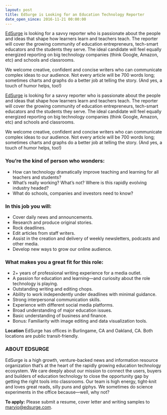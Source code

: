 ```yaml
---
layout: post
title: EdSurge is Looking for an Education Technology Reporter
date_open_since: 2016-11-21 00:00:00
---
```


[EdSurge](http://www.edsurge.com) is looking for a savvy reporter who is passionate about the people and ideas that shape how learners learn and teachers teach. The reporter will cover the growing community of education entrepreneurs, tech-smart educators and the students they serve. The ideal candidate will feel equally energized reporting on big technology companies (think Google, Amazon, etc) and schools and classrooms.

We welcome creative, confident and concise writers who can communicate complex ideas to our audience. Not every article will be 700 words long; sometimes charts and graphs do a better job at telling the story. (And yes, a touch of humor helps, too!)

<!--break-->
[EdSurge](http://www.edsurge.com) is looking for a savvy reporter who is passionate about the people and ideas that shape how learners learn and teachers teach. The reporter will cover the growing community of education entrepreneurs, tech-smart educators and the students they serve. The ideal candidate will feel equally energized reporting on big technology companies (think Google, Amazon, etc) and schools and classrooms.

We welcome creative, confident and concise writers who can communicate complex ideas to our audience. Not every article will be 700 words long; sometimes charts and graphs do a better job at telling the story. (And yes, a touch of humor helps, too!)
### You’re the kind of person who wonders:

* How can technology dramatically improve teaching and learning for all teachers and students?
* What’s really working? What’s not? Where is this rapidly evolving industry headed?
* What do schools, companies and investors need to know? 

### In this job you will:

* Cover daily news and announcements.
* Research and produce original stories.
* Rock deadlines.
* Edit articles from staff writers.
* Assist in the creation and delivery of weekly newsletters, podcasts and other media.
* Develop new ways to grow our online audience.


### What makes you a great fit for this role:

* 2+ years of professional writing experience for a media outlet. 
* A passion for education and learning—and curiosity about the role technology is playing. 
* Outstanding writing and editing chops.
* Ability to work independently under deadlines with minimal guidance.
* Strong interpersonal communication skills.
* Experience with different social media platforms.
* Broad understanding of major education issues.
* Basic understanding of business and finance.
* Bonus: Familiarity with image editing and data visualization tools.


**Location**
EdSurge has offices in Burlingame, CA and Oakland, CA. Both locations are public transit-friendly.

### ABOUT EDSURGE
EdSurge is a high growth, venture-backed news and information resource organization that’s at the heart of the rapidly growing education technology ecosystem. We care deeply about our mission to connect the users, buyers and builders of education technology to close the opportunity gap by getting the right tools into classrooms. Our team is high energy, tight-knit and loves great reads, silly puns and giphys. We sometimes do science experiments in the office because—well, why not?

**To apply:** Please submit a resume, cover letter and writing samples to <a href="mailto:maryjo@edsurge.com" class="button button-rounded button-primary button-large">maryjo@edsurge.com</a>.
